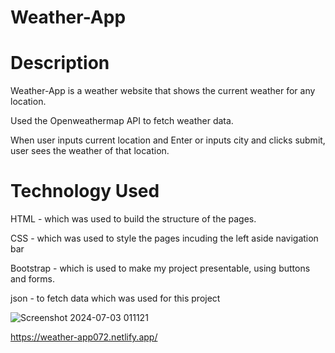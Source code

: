 # Weather-App

# Description
Weather-App is a weather website that shows the current weather for any location.

Used the Openweathermap API to fetch weather data.

When user inputs current location and Enter or inputs city and clicks submit, user sees the weather of that location.

# Technology Used

HTML - which was used to build the structure of the pages.

CSS - which was used to style the pages incuding the left aside navigation bar

Bootstrap - which is used to make my project presentable, using buttons and forms.

json - to fetch data which was used for this project

![Screenshot 2024-07-03 011121](https://github.com/monali072/Weather-App/assets/168098996/d27b9583-fab0-437b-8e22-33cde03044fb)



https://weather-app072.netlify.app/
